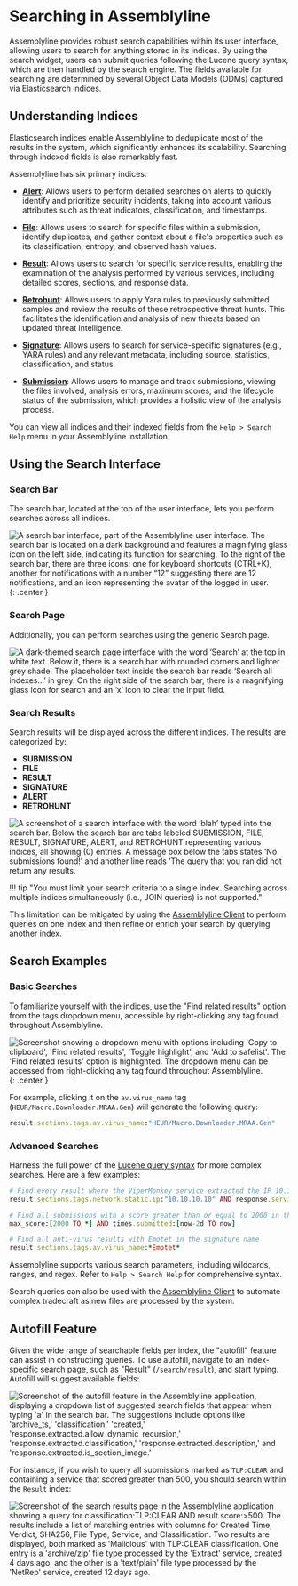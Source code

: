 # Searching in Assemblyline

Assemblyline provides robust search capabilities within its user interface, allowing users to search for anything stored in its indices. By using the search widget, users can submit queries following the Lucene query syntax, which are then handled by the search engine. The fields available for searching are determined by several Object Data Models (ODMs) captured via Elasticsearch indices.

## Understanding Indices

Elasticsearch indices enable Assemblyline to deduplicate most of the results in the system, which significantly enhances its scalability. Searching through indexed fields is also remarkably fast.

Assemblyline has six primary indices:

- **[Alert](../odm/models/alert.md)**: Allows users to perform detailed searches on alerts to quickly identify and prioritize security incidents, taking into account various attributes such as threat indicators, classification, and timestamps.

- **[File](../odm/models/file.md)**: Allows users to search for specific files within a submission, identify duplicates, and gather context about a file's properties such as its classification, entropy, and observed hash values.

- **[Result](../odm/models/result.md)**: Allows users to search for specific service results, enabling the examination of the analysis performed by various services, including detailed scores, sections, and response data.

- **[Retrohunt](../odm/models/retrohunt.md)**: Allows users to apply Yara rules to previously submitted samples and review the results of these retrospective threat hunts. This facilitates the identification and analysis of new threats based on updated threat intelligence.

- **[Signature](../odm/models/signature.md)**: Allows users to search for service-specific signatures (e.g., YARA rules) and any relevant metadata, including source, statistics, classification, and status.

- **[Submission](../odm/models/submission.md)**: Allows users to manage and track submissions, viewing the files involved, analysis errors, maximum scores, and the lifecycle status of the submission, which provides a holistic view of the analysis process.

You can view all indices and their indexed fields from the `Help > Search Help` menu in your Assemblyline installation.

## Using the Search Interface

### Search Bar

The search bar, located at the top of the user interface, lets you perform searches across all indices.

![A search bar interface, part of the Assemblyline user interface. The search bar is located on a dark background and features a magnifying glass icon on the left side, indicating its function for searching. To the right of the search bar, there are three icons: one for keyboard shortcuts (CTRL+K), another for notifications with a number “12” suggesting there are 12 notifications, and an icon representing the avatar of the logged in user.](./images/search_bar.png){: .center }

### Search Page

Additionally, you can perform searches using the generic Search page.

![A dark-themed search page interface with the word ‘Search’ at the top in white text. Below it, there is a search bar with rounded corners and lighter grey shade. The placeholder text inside the search bar reads ‘Search all indexes…’ in grey. On the right side of the search bar, there is a magnifying glass icon for search and an ‘x’ icon to clear the input field.](./images/search_view.png)

### Search Results

Search results will be displayed across the different indices. The results are categorized by:

- **SUBMISSION**
- **FILE**
- **RESULT**
- **SIGNATURE**
- **ALERT**
- **RETROHUNT**

![A screenshot of a search interface with the word ‘blah’ typed into the search bar. Below the search bar are tabs labeled SUBMISSION, FILE, RESULT, SIGNATURE, ALERT, and RETROHUNT representing various indices, all showing (0) entries. A message box below the tabs states ‘No submissions found!’ and another line reads ‘The query that you ran did not return any results.](./images/searching_across_indices.png)

!!! tip "You must limit your search criteria to a single index. Searching across multiple indices simultaneously (i.e., JOIN queries) is not supported."

This limitation can be mitigated by using the [Assemblyline Client](../../integration/python/) to perform queries on one index and then refine or enrich your search by querying another index.

## Search Examples

### Basic Searches

To familiarize yourself with the indices, use the "Find related results" option from the tags dropdown menu, accessible by right-clicking any tag found throughout Assemblyline.

![Screenshot showing a dropdown menu with options including 'Copy to clipboard', 'Find related results', 'Toggle highlight', and 'Add to safelist'. The 'Find related results' option is highlighted. The dropdown menu can be accessed from right-clicking any tag found throughout Assemblyline.](./images/magnifier.png){: .center }

For example, clicking it on the `av.virus_name` tag (`HEUR/Macro.Downloader.MRAA.Gen`) will generate the following query:
```ruby
result.sections.tags.av.virus_name:"HEUR/Macro.Downloader.MRAA.Gen"
```

### Advanced Searches

Harness the full power of the [Lucene query syntax](https://www.elastic.co/guide/en/kibana/current/lucene-query.html) for more complex searches. Here are a few examples:

```ruby
# Find every result where the ViperMonkey service extracted the IP 10.10.10.10
result.sections.tags.network.static.ip:"10.10.10.10" AND response.service_name:ViperMonkey

# Find all submissions with a score greater than or equal to 2000 in the last two days
max_score:[2000 TO *] AND times.submitted:[now-2d TO now]

# Find all anti-virus results with Emotet in the signature name
result.sections.tags.av.virus_name:*Emotet*
```
Assemblyline supports various search parameters, including wildcards, ranges, and regex. Refer to `Help > Search Help` for comprehensive syntax.

Search queries can also be used with the [Assemblyline Client](../../integration/python) to automate complex tradecraft as new files are processed by the system.

## Autofill Feature

Given the wide range of searchable fields per index, the "autofill" feature can assist in constructing queries. To use autofill, navigate to an index-specific search page, such as "Result" (`/search/result`), and start typing. Autofill will suggest available fields:

![Screenshot of the autofill feature in the Assemblyline application, displaying a dropdown list of suggested search fields that appear when typing 'a' in the search bar. The suggestions include options like 'archive_ts,' 'classification,' 'created,' 'response.extracted.allow_dynamic_recursion,' 'response.extracted.classification,' 'response.extracted.description,' and 'response.extracted.is_section_image.'](./images/autofill_options.png)

For instance, if you wish to query all submissions marked as `TLP:CLEAR` and containing a service that scored greater than 500, you should search within the `Result` index:

![Screenshot of the search results page in the Assemblyline application showing a query for classification:TLP:CLEAR AND result.score:>500. The results include a list of matching entries with columns for Created Time, Verdict, SHA256, File Type, Service, and Classification. Two results are displayed, both marked as 'Malicious' with TLP:CLEAR classification. One entry is a 'archive/zip' file type processed by the 'Extract' service, created 4 days ago, and the other is a 'text/plain' file type processed by the 'NetRep' service, created 12 days ago.](./images/example_query_result.png)
